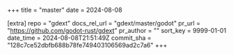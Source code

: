 +++
title = "master"
date = 2024-08-08

[extra]
repo = "gdext"
docs_rel_url = "gdext/master/godot"
pr_url = "https://github.com/godot-rust/gdext"
pr_author = ""
sort_key = 9999-01-01
date_time = 2024-08-08T21:51:49Z
commit_sha = "128c7ce52dbfb688b78fe749403106569ad2c7a6"
+++


